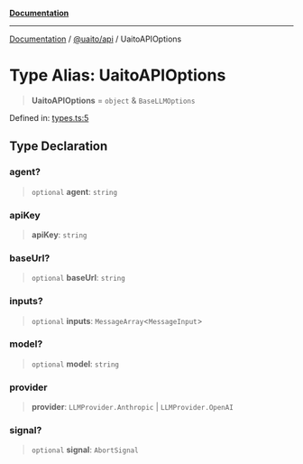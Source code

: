 [**Documentation**](../../../README.md)

***

[Documentation](../../../README.md) / [@uaito/api](../README.md) / UaitoAPIOptions

# Type Alias: UaitoAPIOptions

> **UaitoAPIOptions** = `object` & `BaseLLMOptions`

Defined in: [types.ts:5](https://github.com/elribonazo/uaito/blob/329283f19d75a4623970a839744308f19ace5c16/packages/api/src/types.ts#L5)

## Type Declaration

### agent?

> `optional` **agent**: `string`

### apiKey

> **apiKey**: `string`

### baseUrl?

> `optional` **baseUrl**: `string`

### inputs?

> `optional` **inputs**: `MessageArray`\<`MessageInput`\>

### model?

> `optional` **model**: `string`

### provider

> **provider**: `LLMProvider.Anthropic` \| `LLMProvider.OpenAI`

### signal?

> `optional` **signal**: `AbortSignal`
